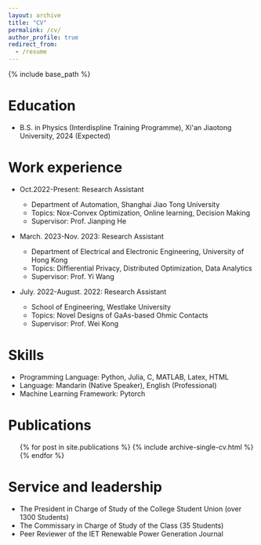 ```yaml
---
layout: archive
title: "CV"
permalink: /cv/
author_profile: true
redirect_from:
  - /resume
---
```


{% include base_path %}

Education
======
* B.S. in Physics (Interdispline Training Programme), Xi'an Jiaotong University, 2024 (Expected)

Work experience
======
* Oct.2022-Present: Research Assistant
  * Department of Automation, Shanghai Jiao Tong University
  * Topics: Nox-Convex Optimization, Online learning, Decision Making
  * Supervisor: Prof. Jianping He

* March. 2023-Nov. 2023: Research Assistant
  * Department of Electrical and Electronic Engineering, University of Hong Kong 
  * Topics: Diffierential Privacy, Distributed Optimization, Data Analytics
  * Supervisor: Prof. Yi Wang

* July. 2022-August. 2022: Research Assistant
  * School of Engineering, Westlake University 
  * Topics: Novel Designs of GaAs-based Ohmic Contacts
  * Supervisor: Prof. Wei Kong

  
Skills
======
* Programming Language: Python, Julia, C, MATLAB, Latex, HTML
* Language: Mandarin (Native Speaker), English (Professional)
* Machine Learning Framework: Pytorch

Publications
======
  <ul>{% for post in site.publications %}
    {% include archive-single-cv.html %}
  {% endfor %}</ul>
  
  
Service and leadership
======
* The President in Charge of Study of the College Student Union (over 1300 Students)
* The Commissary in Charge of Study of the Class (35 Students)
* Peer Reviewer of the IET Renewable Power Generation Journal
